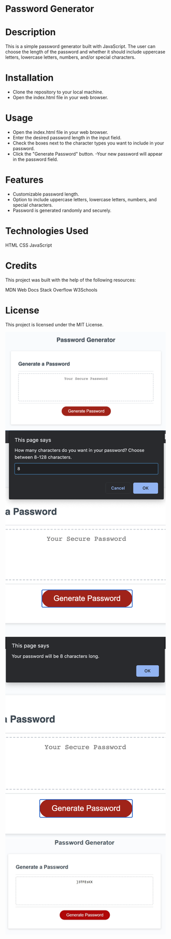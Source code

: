 # Password Generator 

# Description

This is a simple password generator built with JavaScript. The user can choose the length of the password and whether it should include uppercase letters, lowercase letters, numbers, and/or special characters.

# Installation

- Clone the repository to your local machine.
- Open the index.html file in your web browser.

# Usage

- Open the index.html file in your web browser.
- Enter the desired password length in the input field.
- Check the boxes next to the character types you want to include in your password.
- Click the "Generate Password" button.
 -Your new password will appear in the password field.

# Features

- Customizable password length.
- Option to include uppercase letters, lowercase letters, numbers, and special characters.
- Password is generated randomly and securely.

# Technologies Used

HTML
CSS
JavaScript

# Credits

This project was built with the help of the following resources:

MDN Web Docs
Stack Overflow
W3Schools

# License

This project is licensed under the MIT License.

![screenshot](/images/pic.png)
![screenshot2](/images/pic2.png)
![screenshot3](/images/pic3.png)
![screenshot4](/images/Untitled.jpg)







